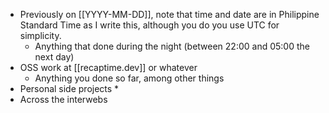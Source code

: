 * Previously on [[YYYY-MM-DD]], note that time and date are in Philippine Standard Time as I write this, although you do you use UTC for simplicity.
	* Anything that done during the night (between 22:00 and 05:00 the next day)
* OSS work at [[recaptime.dev]] or whatever
	* Anything you done so far, among other things
* Personal side projects
	* 
* Across the interwebs